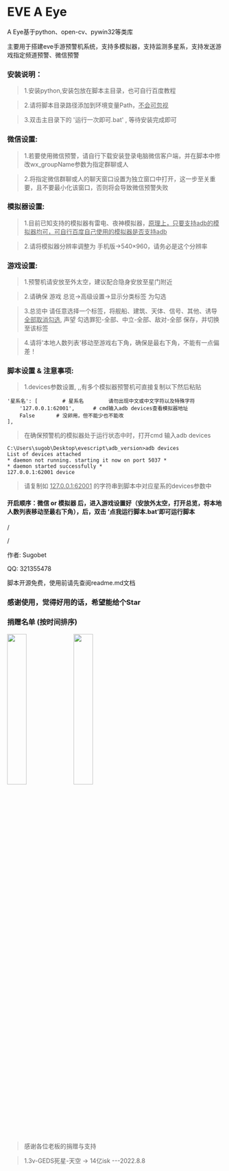 # EVE A Eye

A Eye基于python、open-cv、pywin32等类库

主要用于搭建eve手游预警机系统，支持多模拟器，支持监测多星系，支持发送游戏指定频道预警、微信预警

### 安装说明：
>1.安装python,安装包放在脚本主目录，也可自行百度教程

>2.请将脚本目录路径添加到环境变量Path，<u>不会可忽视</u>

>3.双击主目录下的 '运行一次即可.bat' , 等待安装完成即可

### 微信设置:
>1.若要使用微信预警，请自行下载安装登录电脑微信客户端，并在脚本中修改wx_groupName参数为指定群聊或人

>2.将指定微信群聊或人的聊天窗口设置为独立窗口中打开，这一步至关重要，且不要最小化该窗口，否则将会导致微信预警失败

### 模拟器设置:
>1.目前已知支持的模拟器有雷电、夜神模拟器，<u>原理上，只要支持adb的模拟器均可，可自行百度自己使用的模拟器是否支持adb</u>

>2.请将模拟器分辨率调整为 手机版->540×960，请务必是这个分辨率

### 游戏设置:
>1.预警机请安放至外太空，建议配合隐身安放至星门附近

>2.请确保  游戏 总览->高级设置->显示分类标签   为勾选

>3.总览中 请任意选择一个标签，将舰船、建筑、天体、信号、其他、诱导   <u>全部取消勾选</u>, 声望 勾选罪犯-全部、中立-全部、敌对-全部  保存，并切换至该标签

>4.请将'本地人数列表'移动至游戏右下角，确保是最右下角，不能有一点偏差！

### 脚本设置 & 注意事项:
>1.devices参数设置, ,,有多个模拟器预警机可直接复制以下然后粘贴

    '星系名': [        # 星系名        请勿出现中文或中文字符以及特殊字符
        '127.0.0.1:62001',      # cmd输入adb devices查看模拟器地址
        False       # 没卵用，但不能少也不能改
    ],

>在确保预警机的模拟器处于运行状态中时，打开cmd  输入adb devices

    C:\Users\sugob\Desktop\evescript\adb_version>adb devices
    List of devices attached
    * daemon not running. starting it now on port 5037 *
    * daemon started successfully *
    127.0.0.1:62001 device

>请复制如 <u>127.0.0.1:62001</u>  的字符串到脚本中对应星系的devices参数中

#### 开启顺序：微信 or 模拟器 后，进入游戏设置好（安放外太空，打开总览，将本地人数列表移动至最右下角），后，双击 ‘点我运行脚本.bat’即可运行脚本
/

/


作者: Sugobet

QQ: 321355478

脚本开源免费，使用前请先查阅readme.md文档



### 感谢使用，觉得好用的话，希望能给个Star


### 捐赠名单 (按时间排序)
<img src="http://a1.qpic.cn/psc?/V12Xu6Mm26x6GL/ruAMsa53pVQWN7FLK88i5jVNuhzjJnHl7ojd6hbq*UE8G0jQ1BzCueV*99qhA275MB5ITIwGAHZqYabkfICXe*lcOd9b*VwaMnJB0Soa3FQ!/c&ek=1&kp=1&pt=0&bo=2gScBtoEnAYDEDU!&tl=1&vuin=1749445382&tm=1660014000&dis_t=1660016830&dis_k=0377483ea5dd3499d7266097d58fe6b3&sce=60-2-2&rf=0-0" width="30%">
<img src="http://a1.qpic.cn/psc?/V12Xu6Mm26x6GL/ruAMsa53pVQWN7FLK88i5jVNuhzjJnHl7ojd6hbq*UHSftihZRfU4QSDMTikpSgT6q9ISwYS*B09oSw*06s7NE0sJdK3DBFo4kowDq5YA4A!/c&ek=1&kp=1&pt=0&bo=OASQBjgEkAYWECA!&t=5&tl=3&vuin=1749445382&tm=1660014000&dis_t=1660016830&dis_k=fd8d61a70b1e3bba2b1a241a0c664653&sce=60-2-2&rf=0-0" width="30%">

>感谢各位老板的捐赠与支持

>1.3v-GEDS死星-天空 -> 14亿isk ---2022.8.8
